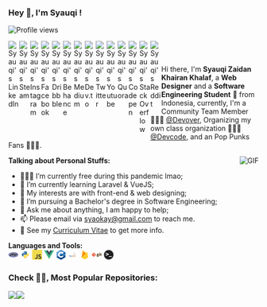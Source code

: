 ### Hey 👋, I'm Syauqi !

![Profile views](https://gpvc.arturio.dev/syauqi)

<a href="https://www.linkedin.com/in/syaufy/">
  <img align="left" alt="Syauqi's LinkedIn" width="22px" src="https://cdn.jsdelivr.net/npm/simple-icons@v3/icons/linkedin.svg" />
</a>
<a href="https://steamcommunity.com/id/syaufy">
  <img align="left" alt="Syauqi's Steam" width="22px" src="https://cdn.jsdelivr.net/npm/simple-icons@3.1.0/icons/steam.svg" />
</a>
<a href="https://www.instagram.com/syaufy/">
  <img align="left" alt="Syauqi's Instagram" width="22px" src="https://cdn.jsdelivr.net/npm/simple-icons@v3/icons/instagram.svg" />
</a>
<a href="https://www.facebook.com/syaaauqi">
  <img align="left" alt="Syauqi's Facebook" width="22px" src="https://cdn.jsdelivr.net/npm/simple-icons@v3/icons/facebook.svg" />
</a>
<a href="https://dribbble.com/syaufy">
  <img align="left" alt="Syauqi's Dribbble" width="22px" src="https://cdn.jsdelivr.net/npm/simple-icons@v3/icons/dribbble.svg" />
</a>
<a href="https://behance.net/syaufy">
  <img align="left" alt="Syauqi's Behance" width="22px" src="https://cdn.jsdelivr.net/npm/simple-icons@v3/icons/behance.svg" />
</a>
<a href="https://medium.com/@syaufy">
  <img align="left" alt="Syauqi's Medium" width="22px" src="https://cdn.jsdelivr.net/npm/simple-icons@v3/icons/medium.svg" />
</a>
<a href="https://dev.to/syaufy">
  <img align="left" alt="Syauqi's Dev.to" width="22px" src="https://cdn.jsdelivr.net/npm/simple-icons@v3/icons/dev-dot-to.svg" />
</a>
<a href="https://twitter.com/syaaauqi">
  <img align="left" alt="Syauqi's Twitter" width="22px" src="https://cdn.jsdelivr.net/npm/simple-icons@v3/icons/twitter.svg" />
</a>
<a href="https://youtube.com/syaufy">
  <img align="left" alt="Syauqi's Youtube" width="22px" src="https://cdn.jsdelivr.net/npm/simple-icons@v3/icons/youtube.svg" />
</a>
<a href="https://id.quora.com/profile/Syauqi-Zaidan-Khairan-Khalaf">
  <img align="left" alt="Syauqi's Quora" width="22px" src="https://cdn.jsdelivr.net/npm/simple-icons@v3/icons/quora.svg" />
</a>
<a href="https://codepen.io/syaufy">
  <img align="left" alt="Syauqi's Codepen" width="22px" src="https://cdn.jsdelivr.net/npm/simple-icons@v3/icons/codepen.svg" />
</a>
<a href="https://stackoverflow.com/users/11963307/syauqi">
  <img align="left" alt="Syauqi's StackOverflow" width="22px" src="https://cdn.jsdelivr.net/npm/simple-icons@v3/icons/stackoverflow.svg" />
</a>
<a href="https://reddit.com/user/Syaufy">
  <img align="left" alt="Syauqi's Reddit" width="22px" src="https://cdn.jsdelivr.net/npm/simple-icons@v3/icons/reddit.svg" />
</a>


<br />
<br />

Hi there, I'm **Syauqi Zaidan Khairan Khalaf**, a **Web Designer** and a **Software Engineering Student** 🚀 from Indonesia, currently, I'm a Community Team Member 🙍🏽‍♂️ [@Devover](https://github.com/devoverid), Organizing my own class organization 👨🏽‍💻 [@Devcode](https://github.com/devcoderpl), and an Pop Punks Fans 👨🏽‍🎶. 

  <img align="right" alt="GIF" src="https://i.pinimg.com/originals/e4/26/70/e426702edf874b181aced1e2fa5c6cde.gif" />

**Talking about Personal Stuffs:**

- 👨🏽‍💻 I’m currently free during this pandemic lmao;
- 🌱 I’m currently learning Laravel & VueJS; 
- 🤔 My interests are with front-end & web designing;
- 💼 I’m pursuing a Bachelor's degree in Software Engineering;
- 💬 Ask me about anything, I am happy to help;
- 📫 Please email via syaokay@gmail.com to reach me.
- 📝 See my [Curriculum Vitae](#) to get more info.


**Languages and Tools:**  
<code><img height="20" src="https://raw.githubusercontent.com/github/explore/80688e429a7d4ef2fca1e82350fe8e3517d3494d/topics/php/php.png"></code>
<code><img height="20" src="https://raw.githubusercontent.com/github/explore/80688e429a7d4ef2fca1e82350fe8e3517d3494d/topics/python/python.png"></code>
<code><img height="20" src="https://raw.githubusercontent.com/github/explore/80688e429a7d4ef2fca1e82350fe8e3517d3494d/topics/javascript/javascript.png"></code>
<code><img height="20" src="https://raw.githubusercontent.com/github/explore/80688e429a7d4ef2fca1e82350fe8e3517d3494d/topics/vue/vue.png"></code>
<code><img height="20" src="https://raw.githubusercontent.com/github/explore/80688e429a7d4ef2fca1e82350fe8e3517d3494d/topics/cpp/cpp.png"></code>
<code><img height="20" src="https://raw.githubusercontent.com/github/explore/80688e429a7d4ef2fca1e82350fe8e3517d3494d/topics/mysql/mysql.png"></code>
<code><img height="20" src="https://raw.githubusercontent.com/github/explore/80688e429a7d4ef2fca1e82350fe8e3517d3494d/topics/firebase/firebase.png"></code>
<code><img height="20" src="https://raw.githubusercontent.com/github/explore/80688e429a7d4ef2fca1e82350fe8e3517d3494d/topics/git/git.png"></code>
<code><img height="20" src="https://raw.githubusercontent.com/github/explore/80688e429a7d4ef2fca1e82350fe8e3517d3494d/topics/terminal/terminal.png"></code>



### Check 🐱‍🏍, Most Popular Repositories:

<a href="https://github.com/anuraghazra/github-readme-stats">
  <img align="left" src="https://github-readme-stats.vercel.app/api/pin/?username=syauqi&repo=learnify" />
</a>
<a href="https://github.com/anuraghazra/convoychat">
  <img align="left" src="https://github-readme-stats.vercel.app/api/pin/?username=syauqi&repo=gameina" />
</a>

<br />



